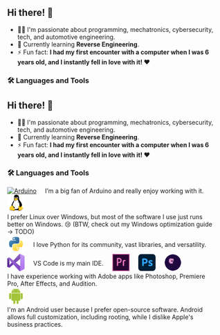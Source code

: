 ## Hi there! 👋  

- 👨‍🎓 I'm passionate about programming, mechatronics, cybersecurity, tech, and automotive engineering.  
- 🌱 Currently learning **Reverse Engineering**.  
- ⚡ Fun fact: **I had my first encounter with a computer when I was 6 years old, and I instantly fell in love with it! ❤️**  

### 🛠️ Languages and Tools  

## Hi there! 👋  

- 👨‍🎓 I'm passionate about programming, mechatronics, cybersecurity, tech, and automotive engineering.  
- 🌱 Currently learning **Reverse Engineering**.  
- ⚡ Fun fact: **I had my first encounter with a computer when I was 6 years old, and I instantly fell in love with it! ❤️**  

### 🛠️ Languages and Tools  

<p align="left" style="display: flex; flex-wrap: wrap; align-items: center;">

<a href="https://www.arduino.cc/" target="_blank" rel="noreferrer" style="margin-right: 20px;">
  <img src="https://cdn.worldvectorlogo.com/logos/arduino-1.svg" alt="Arduino" width="40" height="40" style="outline: none; border: none;"/>
</a>
<span style="margin-right: 20px;">I’m a big fan of Arduino and really enjoy working with it.</span><br>  

<a href="https://www.linux.org/" target="_blank" rel="noreferrer" style="margin-right: 20px;">
  <img src="https://raw.githubusercontent.com/devicons/devicon/master/icons/linux/linux-original.svg" alt="Linux" width="40" height="40" style="outline: none; border: none;"/>
</a>
<span style="margin-right: 20px;">I prefer Linux over Windows, but most of the software I use just runs better on Windows. 😢 (BTW, check out my Windows optimization guide -> TODO)</span><br>  

<a href="https://www.python.org" target="_blank" rel="noreferrer" style="margin-right: 20px;">
  <img src="https://raw.githubusercontent.com/devicons/devicon/master/icons/python/python-original.svg" alt="Python" width="40" height="40" style="outline: none; border: none;"/>
</a>
<span style="margin-right: 20px;">I love Python for its community, vast libraries, and versatility.</span><br>  

<a href="https://visualstudio.microsoft.com/" target="_blank" rel="noreferrer" style="margin-right: 20px;">
  <img src="https://raw.githubusercontent.com/devicons/devicon/refs/heads/master/icons/visualstudio/visualstudio-original.svg" alt="Visual Studio" width="40" height="40" style="outline: none; border: none;"/>
</a>
<span style="margin-right: 20px;">VS Code is my main IDE.</span><br>  

<a href="https://www.adobe.com/" target="_blank" rel="noreferrer" style="margin-right: 20px;">
  <img src="https://raw.githubusercontent.com/devicons/devicon/refs/heads/master/icons/premierepro/premierepro-original.svg" alt="Premiere Pro" width="40" height="40" style="outline: none; border: none;"/>
</a>
<a href="https://www.adobe.com/" target="_blank" rel="noreferrer" style="margin-right: 20px;">
  <img src="https://raw.githubusercontent.com/devicons/devicon/refs/heads/master/icons/photoshop/photoshop-original.svg" alt="Photoshop" width="40" height="40" style="outline: none; border: none;"/>
</a>
<a href="https://www.adobe.com/" target="_blank" rel="noreferrer" style="margin-right: 20px;">
  <img src="https://raw.githubusercontent.com/devicons/devicon/refs/heads/master/icons/aftereffects/aftereffects-original.svg" alt="After Effects" width="40" height="40" style="outline: none; border: none;"/>
</a>
<span style="margin-right: 20px;">I have experience working with Adobe apps like Photoshop, Premiere Pro, After Effects, and Audition.</span><br>  

<a href="https://www.android.com/" target="_blank" rel="noreferrer" style="margin-right: 20px;">
  <img src="https://raw.githubusercontent.com/devicons/devicon/refs/heads/master/icons/android/android-plain.svg" alt="Android" width="40" height="40" style="outline: none; border: none;"/>
</a>
<span style="margin-right: 20px;">I'm an Android user because I prefer open-source software. Android allows full customization, including rooting, while I dislike Apple's business practices.</span><br>  

</p>

